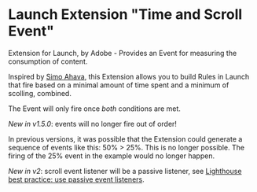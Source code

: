 # Launch Extension "Time and Scroll Event"

Extension for Launch, by Adobe - Provides an Event for measuring the consumption of content.

Inspired by [Simo Ahava](https://www.simoahava.com/analytics/fire-tag-upon-scroll-depth-and-time-spent/), this Extension allows you to build Rules in Launch that fire based on a minimal amount of time spent and a minimum of scolling, combined.

The Event will only fire once *both* conditions are met.

*New in v1.5.0*: events will no longer fire out of order!

In previous versions, it was possible that the Extension could generate a sequence of events like this: 50% > 25%. This is no longer possible. The firing of the 25% event in the example would no longer happen.

*New in v2*: scroll event listener will be a passive listener, see [Lighthouse best practice: use passive event listeners](https://developer.chrome.com/docs/lighthouse/best-practices/uses-passive-event-listeners/).
